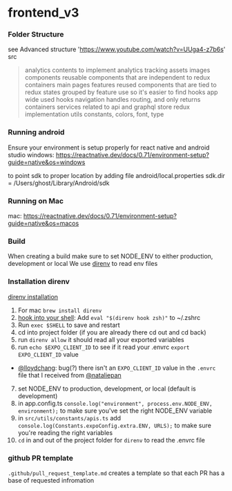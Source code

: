 # frontend_v3

### Folder Structure
see Advanced structure 'https://www.youtube.com/watch?v=UUga4-z7b6s'
src
>analytics
    contents to implement analytics tracking
> assets
    images
>components
    reusable components that are independent to redux
>containers
    main pages
>features
    reused components that are tied to redux states
    grouped by feature use so it's easier to find
>hooks
    app wide used hooks
>navigation
    handles routing, and only returns containers
>services
    related to api and graphql
>store 
    redux implementation
>utils
    constants, colors, font, type


### Running android
Ensure your environment is setup properly for react native and android studio
windows: https://reactnative.dev/docs/0.71/environment-setup?guide=native&os=windows 

to point sdk to proper location by adding file
android/local.properties
sdk.dir = /Users/ghost/Library/Android/sdk

### Running on Mac
mac: https://reactnative.dev/docs/0.71/environment-setup?guide=native&os=macos


### Build
When creating a build make sure to set NODE_ENV to either production, development or local
We use [direnv](https://direnv.net/docs/installation.html) to read env files

### Installation direnv
[direnv installation](https://direnv.net/docs/installation.html)

1. For mac `brew install direnv`
2. [hook into your shell](https://direnv.net/docs/hook.html): Add `eval "$(direnv hook zsh)"` to ~/.zshrc
3. Run `exec $SHELL` to save and restart 
4. cd into project folder (if you are already there cd out and cd back)
5. run `direnv allow` it should read all your exported variables
6. run `echo $EXPO_CLIENT_ID` to see if it read your .envrc `export EXPO_CLIENT_ID` value
* [@lloydchang](https://github.com/lloydchang/): bug(?) there isn't an `EXPO_CLIENT_ID` value in the `.envrc` file that I received from [@nataliepan](https://github.com/nataliepan/)
7.  set NODE_ENV to production, development, or local (default is development)
8.  in app.config.ts `console.log("environment", process.env.NODE_ENV, environment);` to make sure you've set the right NODE_ENV variable
9. in `src/utils/constants/apis.ts` add `console.log(Constants.expoConfig.extra.ENV, URLS);` to make sure you're reading the right variables
10. `cd` in and out of the project folder for `direnv` to read the .envrc file


### github PR template
`.github/pull_request_template.md` creates a template so that each PR has a base of requested infromation
